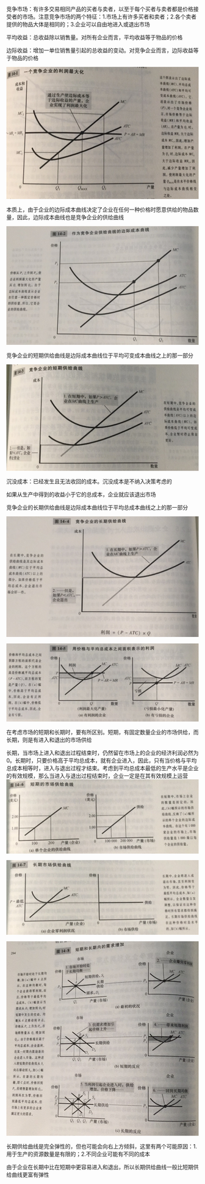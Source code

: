 竞争市场：有许多交易相同产品的买者与卖者，以至于每个买者与卖者都是价格接受者的市场。注意竞争市场的两个特征：1.市场上有许多买者和卖者；2.各个卖者提供的物品大体是相同的；3.企业可以自由地进入或退出市场

平均收益：总收益除以销售量。对所有企业而言，平均收益等于物品的价格

边际收益：增加一单位销售量引起的总收益的变动。对竞争企业而言，边际收益等于物品的价格

![WechatIMG4](./WechatIMG4.jpeg)

本质上，由于企业的边际成本曲线决定了企业在任何一种价格时愿意供给的物品数量，因此，边际成本曲线也是竞争企业的供给曲线

![WechatIMG5](./WechatIMG5.jpeg)

竞争企业的短期供给曲线是边际成本曲线位于平均可变成本曲线之上的那一部分

![WechatIMG6](./WechatIMG6.jpeg)

沉没成本：已经发生且无法收回的成本。沉没成本是不纳入决策考虑的

如果从生产中得到的收益小于它的总成本，企业就应该退出市场

竞争企业的长期供给曲线是边际成本曲线位于平均总成本曲线之上的那一部分

![WechatIMG7](./WechatIMG7.jpeg)

![WechatIMG8](./WechatIMG8.jpeg)

在考虑市场的短期和长期时，要有所区别。短期，有固定数量企业的市场供给，而长期，则是有进入和退出的市场供给

长期，当市场上进入和退出过程结束时，仍然留在市场上的企业的经济利润必然为0。长期时，只要价格高于平均总成本，就有企业进入，因此，只有当价格与平均总成本相等时，进入与退出过程才结束。考虑到平均总成本最低的生产水平是企业的有效规模，那么当进入与退出过程结束时，企业一定是在其有效规模上运营![WechatIMG9](./WechatIMG9.jpeg)

![WechatIMG10](./WechatIMG10.jpeg)

![WechatIMG11](./WechatIMG11.jpeg)

长期供给曲线是完全弹性的，但也可能会向右上方倾斜，这里有两个可能原因：1.用于生产的资源数量是有限的；2.不同企业可能有不同的成本

由于企业在长期中比在短期中更容易进入和退出，所以长期供给曲线一般比短期供给曲线更富有弹性

